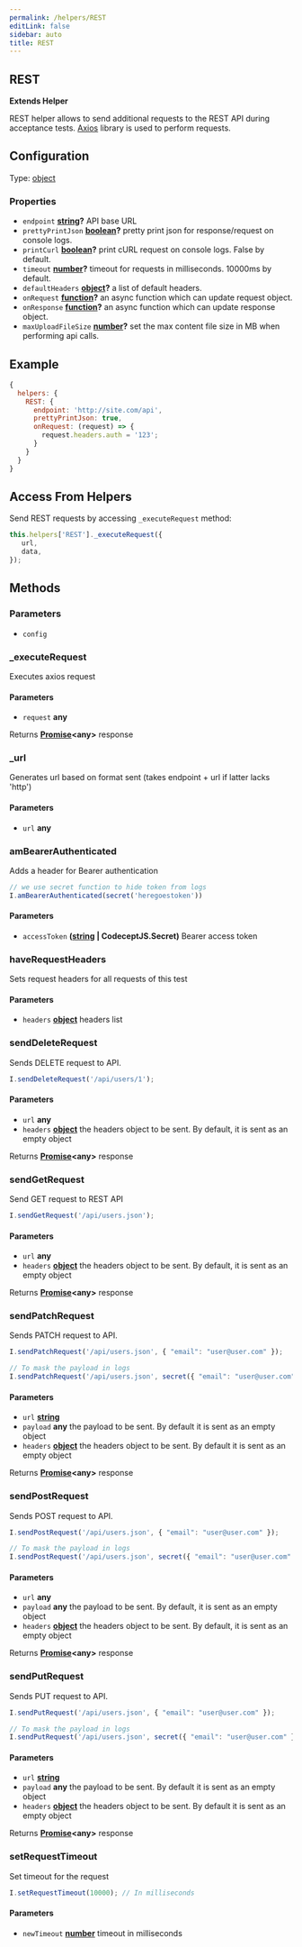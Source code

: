 ```yaml
---
permalink: /helpers/REST
editLink: false
sidebar: auto
title: REST
---
```


<!-- Generated by documentation.js. Update this documentation by updating the source code. -->

## REST

**Extends Helper**

REST helper allows to send additional requests to the REST API during acceptance tests.
[Axios][1] library is used to perform requests.



## Configuration

Type: [object][4]

### Properties

-   `endpoint` **[string][3]?** API base URL
-   `prettyPrintJson` **[boolean][6]?** pretty print json for response/request on console logs.
-   `printCurl` **[boolean][6]?** print cURL request on console logs. False by default.
-   `timeout` **[number][5]?** timeout for requests in milliseconds. 10000ms by default.
-   `defaultHeaders` **[object][4]?** a list of default headers.
-   `onRequest` **[function][7]?** an async function which can update request object.
-   `onResponse` **[function][7]?** an async function which can update response object.
-   `maxUploadFileSize` **[number][5]?** set the max content file size in MB when performing api calls.



## Example

```js
{
  helpers: {
    REST: {
      endpoint: 'http://site.com/api',
      prettyPrintJson: true,
      onRequest: (request) => {
        request.headers.auth = '123';
      }
    }
  }
}
```

## Access From Helpers

Send REST requests by accessing `_executeRequest` method:

```js
this.helpers['REST']._executeRequest({
   url,
   data,
});
```

## Methods

### Parameters

-   `config`  

### _executeRequest

Executes axios request

#### Parameters

-   `request` **any** 

Returns **[Promise][2]&lt;any>** response

### _url

Generates url based on format sent (takes endpoint + url if latter lacks 'http')

#### Parameters

-   `url` **any** 

### amBearerAuthenticated

Adds a header for Bearer authentication

```js
// we use secret function to hide token from logs
I.amBearerAuthenticated(secret('heregoestoken'))
```

#### Parameters

-   `accessToken` **([string][3] | CodeceptJS.Secret)** Bearer access token

### haveRequestHeaders

Sets request headers for all requests of this test

#### Parameters

-   `headers` **[object][4]** headers list

### sendDeleteRequest

Sends DELETE request to API.

```js
I.sendDeleteRequest('/api/users/1');
```

#### Parameters

-   `url` **any** 
-   `headers` **[object][4]** the headers object to be sent. By default, it is sent as an empty object 

Returns **[Promise][2]&lt;any>** response

### sendGetRequest

Send GET request to REST API

```js
I.sendGetRequest('/api/users.json');
```

#### Parameters

-   `url` **any** 
-   `headers` **[object][4]** the headers object to be sent. By default, it is sent as an empty object 

Returns **[Promise][2]&lt;any>** response

### sendPatchRequest

Sends PATCH request to API.

```js
I.sendPatchRequest('/api/users.json', { "email": "user@user.com" });

// To mask the payload in logs
I.sendPatchRequest('/api/users.json', secret({ "email": "user@user.com" }));
```

#### Parameters

-   `url` **[string][3]** 
-   `payload` **any** the payload to be sent. By default it is sent as an empty object 
-   `headers` **[object][4]** the headers object to be sent. By default it is sent as an empty object 

Returns **[Promise][2]&lt;any>** response

### sendPostRequest

Sends POST request to API.

```js
I.sendPostRequest('/api/users.json', { "email": "user@user.com" });

// To mask the payload in logs
I.sendPostRequest('/api/users.json', secret({ "email": "user@user.com" }));
```

#### Parameters

-   `url` **any** 
-   `payload` **any** the payload to be sent. By default, it is sent as an empty object 
-   `headers` **[object][4]** the headers object to be sent. By default, it is sent as an empty object 

Returns **[Promise][2]&lt;any>** response

### sendPutRequest

Sends PUT request to API.

```js
I.sendPutRequest('/api/users.json', { "email": "user@user.com" });

// To mask the payload in logs
I.sendPutRequest('/api/users.json', secret({ "email": "user@user.com" }));
```

#### Parameters

-   `url` **[string][3]** 
-   `payload` **any** the payload to be sent. By default it is sent as an empty object 
-   `headers` **[object][4]** the headers object to be sent. By default it is sent as an empty object 

Returns **[Promise][2]&lt;any>** response

### setRequestTimeout

Set timeout for the request

```js
I.setRequestTimeout(10000); // In milliseconds
```

#### Parameters

-   `newTimeout` **[number][5]** timeout in milliseconds

[1]: https://github.com/axios/axios

[2]: https://developer.mozilla.org/docs/Web/JavaScript/Reference/Global_Objects/Promise

[3]: https://developer.mozilla.org/docs/Web/JavaScript/Reference/Global_Objects/String

[4]: https://developer.mozilla.org/docs/Web/JavaScript/Reference/Global_Objects/Object

[5]: https://developer.mozilla.org/docs/Web/JavaScript/Reference/Global_Objects/Number

[6]: https://developer.mozilla.org/docs/Web/JavaScript/Reference/Global_Objects/Boolean

[7]: https://developer.mozilla.org/docs/Web/JavaScript/Reference/Statements/function
